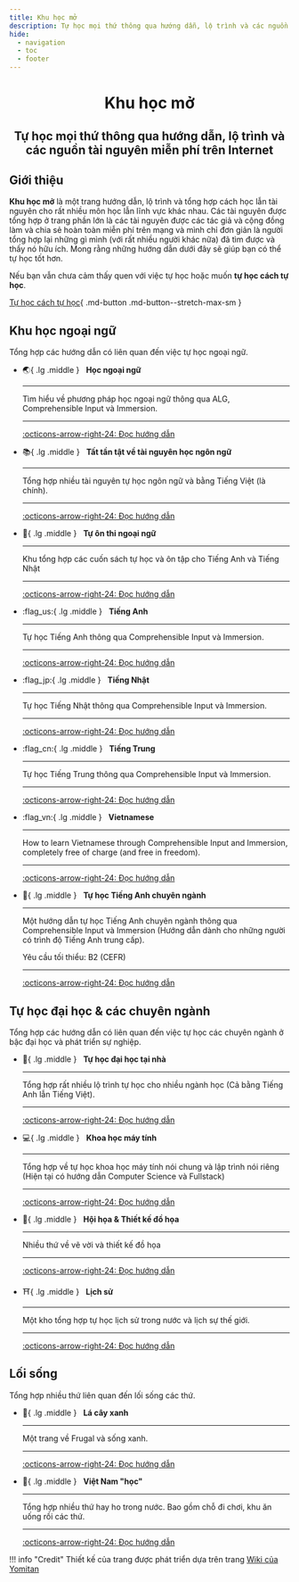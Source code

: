 ```yaml
---
title: Khu học mở
description: Tự học mọi thứ thông qua hướng dẫn, lộ trình và các nguồn tài nguyên miễn phí trên Internet
hide:
  - navigation
  - toc
  - footer
---
```

# <div style="text-align: center">Khu học mở</div>
## <p style="text-align: center">Tự học mọi thứ thông qua hướng dẫn, lộ trình và các nguồn tài nguyên miễn phí trên Internet</p>


## Giới thiệu
**Khu học mở** là một trang hướng dẫn, lộ trình và tổng hợp cách học lẫn tài nguyên cho rất nhiều môn học lẫn lĩnh vực khác nhau. Các tài nguyên được tổng hợp ở trang phần lớn là các tài nguyên được các tác giả và cộng đồng làm và chia sẻ hoàn toàn miễn phí trên mạng và mình chỉ đơn giản là người tổng hợp lại những gì mình (với rất nhiều người khác nữa) đã tìm được và thấy nó hữu ích. Mong rằng những hướng dẫn dưới đây sẽ giúp bạn có thể tự học tốt hơn.

Nếu bạn vẫn chưa cảm thấy quen với việc tự học hoặc muốn **tự học cách tự học**. 

[Tự học cách tự học](huong-dan-tu-hoc/huong-dan-tu-hoc.md){ .md-button .md-button--stretch-max-sm }


## Khu học ngoại ngữ

Tổng hợp các hướng dẫn có liên quan đến việc tự học ngoại ngữ.

<div class="grid cards" markdown>


-   :earth_asia:{ .lg .middle } &nbsp;
    __Học ngoại ngữ__

    ---

    Tìm hiểu về phương pháp học ngoại ngữ thông qua ALG, Comprehensible Input và Immersion.

    ---

    [:octicons-arrow-right-24: Đọc hướng dẫn](./ngoai-ngu/)

-   :books:{ .lg .middle } &nbsp;
    __Tất tần tật về tài nguyên học ngôn ngữ__

    ---

    Tổng hợp nhiều tài nguyên tự học ngôn ngữ và bằng Tiếng Việt (là chính).

    ---

    [:octicons-arrow-right-24: Đọc hướng dẫn](./awesome-ngon-ngu/)

-   :newspaper:{ .lg .middle } &nbsp;
    __Tự ôn thi ngoại ngữ__

    ---

    Khu tổng hợp các cuốn sách tự học và ôn tập cho Tiếng Anh và Tiếng Nhật 

    ---

    [:octicons-arrow-right-24: Đọc hướng dẫn](./luyen-thi-ngon-ngu/)

-   :flag_us:{ .lg .middle } &nbsp;
    __Tiếng Anh__

    ---

    Tự học Tiếng Anh thông qua Comprehensible Input và Immersion. 

    ---

    [:octicons-arrow-right-24: Đọc hướng dẫn](./tieng-anh/)

-   :flag_jp:{ .lg .middle } &nbsp;
    __Tiếng Nhật__

    ---

    Tự học Tiếng Nhật thông qua Comprehensible Input và Immersion. 

    ---

    [:octicons-arrow-right-24: Đọc hướng dẫn](./tieng-nhat/)

-   :flag_cn:{ .lg .middle } &nbsp;
    __Tiếng Trung__

    ---

    Tự học Tiếng Trung thông qua Comprehensible Input và Immersion. 

    ---

    [:octicons-arrow-right-24: Đọc hướng dẫn](./tieng-trung/)

-   :flag_vn:{ .lg .middle } &nbsp;
    __Vietnamese__

    ---

    How to learn Vietnamese through Comprehensible Input and Immersion, completely free of charge (and free in freedom).

    ---

    [:octicons-arrow-right-24: Đọc hướng dẫn](./tieng-trung/)

-   :money_with_wings:{ .lg .middle } &nbsp;
    __Tự học Tiếng Anh chuyên ngành__

    ---

    Một hướng dẫn tự học Tiếng Anh chuyên ngành thông qua Comprehensible Input và Immersion (Hướng dẫn dành cho những người có trình độ Tiếng Anh trung cấp). 
    
    Yêu cầu tối thiểu: B2 (CEFR) 

    ---

    [:octicons-arrow-right-24: Đọc hướng dẫn](./tieng-anh-chuyen-nganh/)

</div>


## Tự học đại học & các chuyên ngành

Tổng hợp các hướng dẫn có liên quan đến việc tự học các chuyên ngành ở bậc đại học và phát triển sự nghiệp.

<div class="grid cards" markdown>

-   :school:{ .lg .middle } &nbsp;
    __Tự học đại học tại nhà__

    ---

    Tổng hợp rất nhiều lộ trình tự học cho nhiều ngành học (Cả bằng Tiếng Anh lẫn Tiếng Việt).

    ---

    [:octicons-arrow-right-24: Đọc hướng dẫn](./tu-hoc-dai-hoc/)

-   :computer:{ .lg .middle } &nbsp;
    __Khoa học máy tính__

    ---

    Tổng hợp về tự học khoa học máy tính nói chung và lập trình nói riêng (Hiện tại có hướng dẫn Computer Science và Fullstack)

    ---

    [:octicons-arrow-right-24: Đọc hướng dẫn](./khoa-hoc-may-tinh)

-   :art:{ .lg .middle } &nbsp;
    __Hội họa & Thiết kế đồ họa__

    ---

    Nhiều thứ về vẽ vời và thiết kế đồ họa

    ---

    [:octicons-arrow-right-24: Đọc hướng dẫn](./ve/)

-   :shinto_shrine:{ .lg .middle } &nbsp;
    __Lịch sử__

    ---

    Một kho tổng hợp tự học lịch sử trong nước và lịch sự thế giới.

    ---

    [:octicons-arrow-right-24: Đọc hướng dẫn](./lich-su/)

</div>

## Lối sống

Tổng hợp nhiều thứ liên quan đến lối sống các thứ.

<div class="grid cards" markdown>

-   :leafy_green:{ .lg .middle } &nbsp;
    __Lá cây xanh__

    ---

    Một trang về Frugal và sống xanh.

    ---

    [:octicons-arrow-right-24: Đọc hướng dẫn](./la-cay-xanh/)

-   :pencil:{ .lg .middle } &nbsp;
    __Việt Nam "học"__

    ---

    Tổng hợp nhiều thứ hay ho trong nước. Bao gồm chỗ đi chơi, khu ăn uống rồi các thứ.

    ---

    [:octicons-arrow-right-24: Đọc hướng dẫn](./viet-nam-toi/)

</div>

!!! info "Credit"
    Thiết kế của trang được phát triển dựa trên trang [Wiki của Yomitan](https://yomitan.wiki/)
